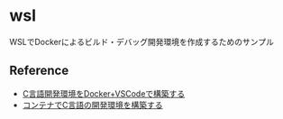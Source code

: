 # wsl

WSLでDockerによるビルド・デバッグ開発環境を作成するためのサンプル

## Reference

* [C言語開発環境をDocker+VSCodeで構築する](https://qiita.com/suzuki_sh/items/c78627936d46f0108b10)
* [コンテナでC言語の開発環境を構築する](https://qiita.com/Be-cricket/items/0d6da899045a1cbab3ea)